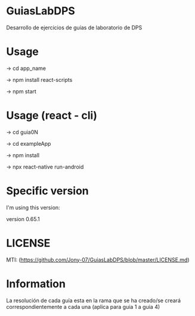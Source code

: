 # GuiasLabDPS
Desarrollo de ejercicios de guías de laboratorio de DPS

# Usage 

-> cd app_name

-> npm install react-scripts

-> npm start

# Usage (react - cli)

-> cd guia0N

-> cd exampleApp

-> npm install

-> npx react-native run-android

# Specific version

  I'm using this version: 
  
  version 0.65.1

# LICENSE

MTI: (https://github.com/Jony-07/GuiasLabDPS/blob/master/LICENSE.md)

# Information

La resolución de cada guía esta en la rama que se ha creado/se creará correspondientemente a cada una (aplica para guia 1 a guia 4)
